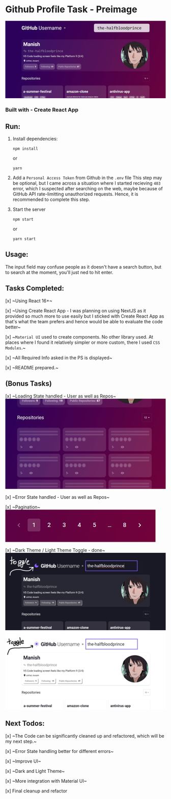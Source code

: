 # Github Profile Task - Preimage

![](./public/ss.jpg)

### Built with - Create React App

## Run:
1. Install dependencies:
    ```
    npm install
    ```
    or
    ```
    yarn
    ```



2. Add a `Personal Access Token` from Github in the `.env` file
    This step may be optional, but I came across a situation where I started recieving `403` error, which I suspected after searching on the web, maybe because of GitHub API rate-limitting unauthorized requests. Hence, it is recommended to complete this step.



3. Start the server
    ```
    npm start
    ```
    or 
    ```
    yarn start
    ```

## Usage:
The input field may confuse people as it doesn't have a search button, but to search at the moment, you'll just ned to hit enter.

## Tasks Completed:
[x] ~Using React 16+~


[x] ~Using Create React App - I was planning on using NextJS as it provided so much more to use easily but I sticked with Create React App as that's what the team prefers and hence would be able to evaluate the code better~


[x] ~`Material UI` used to create components. No other library used. At places where I found it relatively simpler or more custom, there I used `CSS Modules`.~


[x] ~All Required Info asked in the PS is displayed~


[x] ~README prepared.~

## (Bonus Tasks)
[x] ~Loading State handled - User as well as Repos~
![](./public/ss2.jpg)

[x] ~Error State handled - User as well as Repos~


[x] ~Pagination~
![](./public/ss4.jpg)

[x] ~Dark Theme / Light Theme Toggle - done~
![](./public/darkMode.jpg)
![](./public/lightMode.jpg)

## Next Todos:
[x] ~The Code can be significantly cleaned up and refactored, which will be my next step.~


[x] ~Error State handling better for different errors~


[x] ~Improve UI~


[x] ~Dark and Light Theme~


[x] ~More integration with Material UI~


[x] Final cleanup and refactor